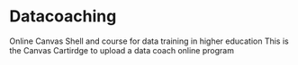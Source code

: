 # Datacoaching
Online Canvas Shell and course for data training in higher education
This is the Canvas Cartirdge to upload a data coach online program
